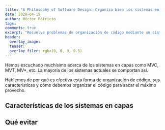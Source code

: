 ```yaml
---
title: "A Philosophy of Software Design: Organiza bien los sistemas en capas"
date: 2020-04-15
author: Héctor Patricio
tags:
comments: true
excerpt: "Resuelve problemas de organización de código mediante un sistema en capas."
header:
  overlay_image: 
  teaser: 
  overlay_filer: rgba(0, 0, 0, 0.5)
---
```


Hemos escuchado muchísimo acerca de los sistemas en capas como MVC, MVT, MV*, etc. La mayoría de
los sistemas actuales se comportan así.

Hablemos de por qué es efectiva esta forma de organización
de código, sus características y cómo debemos organizar el código para sacar el máximo provecho.

## Características de los sistemas en capas

## Qué evitar

